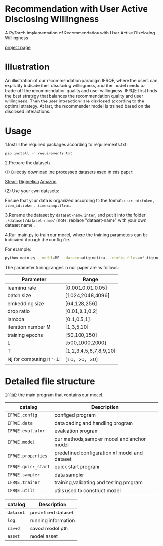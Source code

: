 # Recommendation with User Active Disclosing Willingness

A PyTorch implementation of Recommendation with User Active Disclosing Willingness

[project page](https://paitesanshi.github.io/IFRQE/)



# Illustration

An illustration of our recommendation paradigm IFRQE, where the users can explicitly indicate their disclosing willingness, and the model needs to trade-off the recommendation quality and user willingness. IFRQE first finds the best strategy that balances the recommendation quality and user willingness. Then the user interactions are disclosed according to the optimal strategy. At last, the recommender model is trained based on the disclosed interactions.



# Usage

1.Install the required packages according to requirements.txt.

```bash
pip install -r requirements.txt
```


2.Prepare the datasets.

(1) Directly download the processed datasets used in this paper:

[Steam](https://drive.google.com/drive/folders/1aBQZdY8337420WM4nOB7uc_rzVnM4pS2?usp=sharing)
[Diginetica](https://drive.google.com/drive/folders/1GbOBO0UsVGD4CDo3KnL-Y7EHhuqUs7Q8?usp=sharing)
[Amazon](https://drive.google.com/drive/folders/1MnpoXYa-EAOJ4d3xK-khJtMaUtCr1Op0?usp=sharing)

(2) Use your own datasets:

Ensure that your data is organized according to the format: `user_id:token, item_id:token, timestamp:float`.


3.Rename the dataset by `dataset-name.inter`, and put it into the folder `./dataset/dataset-name/` (note: replace "dataset-name" with your own dataset name).


4.Run main.py to train our model, where the training parameters can be indicated through the config file.

For example:

```bash
python main.py --model=MF --dataset=diginetica --config_files=mf_diginetica.yaml
```

The parameter tuning ranges in our paper are as follows:

| Parameter              | Range                  |
| ---------------------- | ---------------------- |
| learning rate          | [0.001,0.01,0.05]      |
| batch size             | [1024,2048,4096]       |
| embedding size         | [64,128,256]           |
| drop ratio             | [0.01,0.1,0.2]         |
| lambda                 | [0.1,0.5,1]            |
| iteration number M     | [1,3,5,10]             |
| training epochs        | [50,100,150]           |
| L                      | [500,1000,2000]        |
| T                      | [1,2,3,4,5,6,7,8,9,10] |
| Nj for computing H^-1: | [10，20，30]           |




# Detailed file structure

`IFRQE`:  the main program that contains our model.

| catalog             | Description                                   |
| ------------------- | --------------------------------------------- |
| `IFRQE.config`      | configed program                              |
| `IFRQE.data`        | dataloading and handling program              |
| `IFRQE.evaluator`   | evaluation program                            |
| `IFRQE.model`       | our methods,sampler model and anchor model    |
| `IFRQE.properties`  | predefined configuration of model and dataset |
| `IFRQE.quick_start` | quick start program                           |
| `IFRQE.sampler`     | data sampler                                  |
| `IFRQE.trainer`     | training,validating and testing program       |
| `IFRQE.utils`       | utils used to construct model                 |

| catalog   | Description         |
| --------- | ------------------- |
| `dataset` | predefined dataset  |
| `log`     | running information |
| `saved`   | saved model pth     |
| `asset`   | model asset         |
